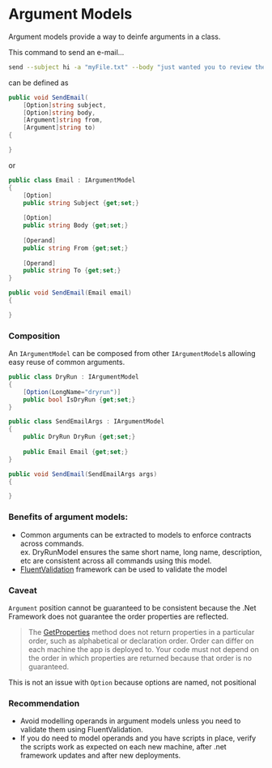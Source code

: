 # Argument Models
Argument models provide a way to deinfe arguments in a class.

This command to send an e-mail...

```bash
send --subject hi -a "myFile.txt" --body "just wanted you to review these files" bilal@bilal.com john@john.com
```

can be defined as

```c#
public void SendEmail(
    [Option]string subject, 
    [Option]string body, 
    [Argument]string from, 
    [Argument]string to)
{

}
```

or

```c#
public class Email : IArgumentModel
{
    [Option]
    public string Subject {get;set;}
    
    [Option]
    public string Body {get;set;}
    
    [Operand]
    public string From {get;set;}
    
    [Operand]
    public string To {get;set;}
}

public void SendEmail(Email email)
{

}
```

### Composition

An `IArgumentModel` can be composed from other `IArgumentModel`s allowing easy reuse of common arguments.

```c#
public class DryRun : IArgumentModel
{    
    [Option(LongName="dryrun")]
    public bool IsDryRun {get;set;}
}

public class SendEmailArgs : IArgumentModel
{    
    public DryRun DryRun {get;set;}
    
    public Email Email {get;set;}
}

public void SendEmail(SendEmailArgs args)
{

}
```

### Benefits of argument models:

* Common arguments can be extracted to models to enforce contracts across commands.  <br/>ex. DryRunModel ensures the same short name, long name, description, etc are consistent across all commands using this model.
* [FluentValidation](fluent-validation-for-argument-models.md) framework can be used to validate the model

### Caveat

`Argument` position cannot be guaranteed to be consistent because the .Net Framework does not guarantee the order properties are reflected.

> The [GetProperties](https://docs.microsoft.com/en-us/dotnet/api/system.type.getproperties) method does not return properties in a particular order, such as alphabetical or declaration order. Order can differ on each machine the app is deployed to. Your code must not depend on the order in which properties are returned because that order is no guaranteed.

This is not an issue with `Option` because options are named, not positional

### Recommendation 
* Avoid modelling operands in argument models unless you need to validate them using FluentValidation.
* If you do need to model operands and you have scripts in place, verify the scripts work as expected on each new machine, after .net framework updates and after new deployments.